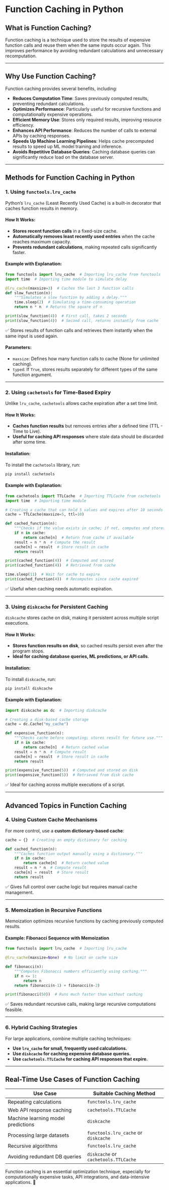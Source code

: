 # Function Caching in Python

## What is Function Caching?
Function caching is a technique used to store the results of expensive function calls and reuse them when the same inputs occur again. This improves performance by avoiding redundant calculations and unnecessary recomputation.

---

## Why Use Function Caching?
Function caching provides several benefits, including:
- **Reduces Computation Time**: Saves previously computed results, preventing redundant calculations.
- **Optimizes Performance**: Particularly useful for recursive functions and computationally expensive operations.
- **Efficient Memory Use**: Stores only required results, improving resource efficiency.
- **Enhances API Performance**: Reduces the number of calls to external APIs by caching responses.
- **Speeds Up Machine Learning Pipelines**: Helps cache precomputed results to speed up ML model training and inference.
- **Avoids Repetitive Database Queries**: Caching database queries can significantly reduce load on the database server.

---

## Methods for Function Caching in Python

### 1. Using `functools.lru_cache`
Python’s `lru_cache` (Least Recently Used Cache) is a built-in decorator that caches function results in memory.

#### How It Works:
- **Stores recent function calls** in a fixed-size cache.
- **Automatically removes least recently used entries** when the cache reaches maximum capacity.
- **Prevents redundant calculations**, making repeated calls significantly faster.

#### Example with Explanation:
```python
from functools import lru_cache  # Importing lru_cache from functools
import time  # Importing time module to simulate delay

@lru_cache(maxsize=3)  # Caches the last 3 function calls
def slow_function(n):
    """Simulates a slow function by adding a delay."""
    time.sleep(2)  # Simulating a time-consuming operation
    return n * n  # Returns the square of n

print(slow_function(4))  # First call, takes 2 seconds
print(slow_function(4))  # Second call, returns instantly from cache
```
✅ Stores results of function calls and retrieves them instantly when the same input is used again.

#### Parameters:
- `maxsize`: Defines how many function calls to cache (None for unlimited caching).
- `typed`: If `True`, stores results separately for different types of the same function argument.

---

### 2. Using `cachetools` for Time-Based Expiry
Unlike `lru_cache`, `cachetools` allows cache expiration after a set time limit.

#### How It Works:
- **Caches function results** but removes entries after a defined time (TTL - Time to Live).
- **Useful for caching API responses** where stale data should be discarded after some time.

#### Installation:
To install the `cachetools` library, run:
```sh
pip install cachetools
```

#### Example with Explanation:
```python
from cachetools import TTLCache  # Importing TTLCache from cachetools
import time  # Importing time module

# Creating a cache that can hold 5 values and expires after 10 seconds
cache = TTLCache(maxsize=5, ttl=10)

def cached_function(n):
    """Checks if the value exists in cache; if not, computes and stores it."""
    if n in cache:
        return cache[n]  # Return from cache if available
    result = n * n  # Compute the result
    cache[n] = result  # Store result in cache
    return result

print(cached_function(4))  # Computed and stored
print(cached_function(4))  # Retrieved from cache

time.sleep(11)  # Wait for cache to expire
print(cached_function(4))  # Recomputes since cache expired
```
✅ Useful when caching needs automatic expiration.

---

### 3. Using `diskcache` for Persistent Caching
`diskcache` stores cache on disk, making it persistent across multiple script executions.

#### How It Works:
- **Stores function results on disk**, so cached results persist even after the program stops.
- **Ideal for caching database queries, ML predictions, or API calls**.

#### Installation:
To install `diskcache`, run:
```sh
pip install diskcache
```

#### Example with Explanation:
```python
import diskcache as dc  # Importing diskcache

# Creating a disk-based cache storage
cache = dc.Cache("my_cache")

def expensive_function(n):
    """Checks cache before computing; stores result for future use."""
    if n in cache:
        return cache[n]  # Return cached value
    result = n * n  # Compute result
    cache[n] = result  # Store result in cache
    return result

print(expensive_function(5))  # Computed and stored on disk
print(expensive_function(5))  # Retrieved from disk cache
```
✅ Ideal for caching across multiple executions of a script.

---

## Advanced Topics in Function Caching

### 4. Using Custom Cache Mechanisms
For more control, use a **custom dictionary-based cache**:
```python
cache = {}  # Creating an empty dictionary for caching

def cached_function(n):
    """Caches function output manually using a dictionary."""
    if n in cache:
        return cache[n]  # Return cached value
    result = n * n  # Compute result
    cache[n] = result  # Store result
    return result
```
✅ Gives full control over cache logic but requires manual cache management.

---

### 5. Memoization in Recursive Functions
Memoization optimizes recursive functions by caching previously computed results.

#### Example: Fibonacci Sequence with Memoization
```python
from functools import lru_cache  # Importing lru_cache

@lru_cache(maxsize=None)  # No limit on cache size

def fibonacci(n):
    """Computes Fibonacci numbers efficiently using caching."""
    if n <= 1:
        return n
    return fibonacci(n-1) + fibonacci(n-2)

print(fibonacci(50))  # Runs much faster than without caching
```
✅ Saves redundant recursive calls, making large recursive computations feasible.

---

### 6. Hybrid Caching Strategies
For large applications, combine multiple caching techniques:
- **Use `lru_cache` for small, frequently used calculations.**
- **Use `diskcache` for caching expensive database queries.**
- **Use `cachetools.TTLCache` for caching API responses that expire.**

---

## Real-Time Use Cases of Function Caching

| Use Case | Suitable Caching Method |
|----------|-------------------------|
| Repeating calculations | `functools.lru_cache` |
| Web API response caching | `cachetools.TTLCache` |
| Machine learning model predictions | `diskcache` |
| Processing large datasets | `functools.lru_cache` or `diskcache` |
| Recursive algorithms | `functools.lru_cache` |
| Avoiding redundant DB queries | `diskcache` or `cachetools.TTLCache` |

Function caching is an essential optimization technique, especially for computationally expensive tasks, API integrations, and data-intensive applications. 🚀

